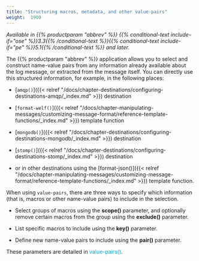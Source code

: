 ```yaml
---
title: "Structuring macros, metadata, and other value-pairs"
weight:  1900
---
```

<!-- DISCLAIMER: This file is based on the syslog-ng Open Source Edition documentation https://github.com/balabit/syslog-ng-ose-guides/commit/2f4a52ee61d1ea9ad27cb4f3168b95408fddfdf2 and is used under the terms of The syslog-ng Open Source Edition Documentation License. The file has been modified by Axoflow. -->

*Available in {{% productparam "abbrev" %}} {{% conditional-text include-if="ose" %}}3.3{{% /conditional-text %}}{{% conditional-text include-if="pe" %}}5.1{{% /conditional-text %}} and later.*

The {{% productparam "abbrev" %}} application allows you to select and construct name-value pairs from any information already available about the log message, or extracted from the message itself. You can directly use this structured information, for example, in the following places:

  - [`amqp()`]({{< relref "/docs/chapter-destinations/configuring-destinations-amqp/_index.md" >}}) destination

  - [`format-welf()`]({{< relref "/docs/chapter-manipulating-messages/customizing-message-format/reference-template-functions/_index.md" >}}) template function

  - [`mongodb()`]({{< relref "/docs/chapter-destinations/configuring-destinations-mongodb/_index.md" >}}) destination

  - [`stomp()`]({{< relref "/docs/chapter-destinations/configuring-destinations-stomp/_index.md" >}}) destination

  - or in other destinations using the [format-json()]({{< relref "/docs/chapter-manipulating-messages/customizing-message-format/reference-template-functions/_index.md" >}}) template function.

When using `value-pairs`, there are three ways to specify which information (that is, macros or other name-value pairs) to include in the selection.

  - Select groups of macros using the **scope()** parameter, and optionally remove certain macros from the group using the **exclude()** parameter.

  - List specific macros to include using the **key()** parameter.

  - Define new name-value pairs to include using the **pair()** parameter.

These parameters are detailed in <span class="mcFormatColor" style="color: #04aada;">value-pairs()</span>.

